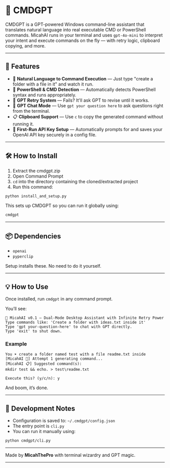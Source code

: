 # 🧠 CMDGPT

CMDGPT is a GPT-powered Windows command-line assistant that translates natural language into real executable CMD or PowerShell commands. MicahAI runs in your terminal and uses `gpt-4o-mini` to interpret your intent and execute commands on the fly — with retry logic, clipboard copying, and more.

---

## 🚀 Features

* 🤖 **Natural Language to Command Execution** — Just type "create a folder with a file in it" and watch it run.
* 🎯 **PowerShell & CMD Detection** — Automatically detects PowerShell syntax and runs appropriately.
* 🔁 **GPT Retry System** — Fails? It'll ask GPT to revise until it works.
* 🧠 **GPT Chat Mode** — Use `gpt your question here` to ask questions right from the terminal.
* 📋 **Clipboard Support** — Use `c` to copy the generated command without running it.
* 🔐 **First-Run API Key Setup** — Automatically prompts for and saves your OpenAI API key securely in a config file.

---

## 🛠️ How to Install

1. Extract the cmdgpt.zip
2. Open Command Prompt
3. `cd` into the directory containing the cloned/extracted project
4. Run this command:

```bash
python install_and_setup.py
```

This sets up CMDGPT so you can run it globally using:

```bash
cmdgpt
```

---

## 📦 Dependencies

* `openai`
* `pyperclip`

Setup installs these. No need to do it yourself.

---

## 💡 How to Use

Once installed, run `cmdgpt` in any command prompt.

You’ll see:

```
🧠 MicahAI v0.1 — Dual-Mode Desktop Assistant with Infinite Retry Power
Type commands like: 'Create a folder with ideas.txt inside it'
Type 'gpt your-question-here' to chat with GPT directly.
Type 'exit' to shut down.
```

### Example

```
You ➤ create a folder named test with a file readme.txt inside
[MicahAI 🧠] Attempt 1 generating command...
[MicahAI 📋] Suggested command(s):
mkdir test && echo. > test\readme.txt

Execute this? (y/c/n): y
```

And boom, it’s done.

---

## 🧪 Development Notes

* Configuration is saved to: `~/.cmdgpt/config.json`
* The entry point is `cli.py`
* You can run it manually using:

```bash
python cmdgpt/cli.py
```

---

Made by **MicahThePro** with terminal wizardry and GPT magic.

---
